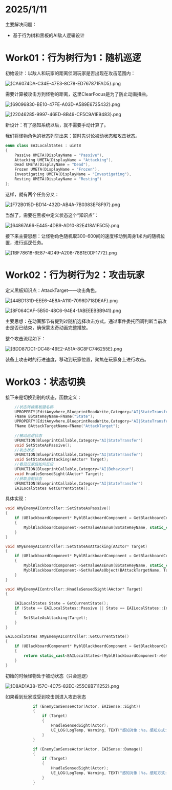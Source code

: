 # 2025/1/11

主要解决问题：

- 基于行为树和黑板的AI敌人逻辑设计

# Work01：行为树行为1：随机巡逻

初始设计：以敌人和玩家的距离侦测玩家是否出现在攻击范围内：

![{CA6074DA-C34E-47E3-8C78-ED767871FAD5}.png](image1.png)

需要计算被攻击方到怪物的距离，这里ClearFocus是为了防止动画扭曲。

![{69096830-BE10-47FE-A03D-A589E6735432}.png](image2.png)

![{22046285-9997-46ED-8B49-CF5C9A1E9483}.png](image3.png)

新设计：有了感知系统以后，就不需要手动计算了。

我们将怪物角色的状态列举出来：暂时先讨论被动状态和攻击状态。

```cpp
enum class EAILocalStates : uint8
{
	Passive UMETA(DisplayName = "Passive"),
	Attacking UMETA(DisplayName = "Attacking"),
	Dead UMETA(DisplayName = "Dead"),
	Frozen UMETA(DisplayName = "Frozen"),
	Investigating UMETA(DisplayName = "Investigating"),
	Resting UMETA(DisplayName = "Resting")
};
```

这样，就有两个任务分叉：

![{F72B015D-BD14-432D-AB4A-7B0383EF8F97}.png](image4.png)

当然了，需要在黑板中定义状态这个“知识点”：

![{64867A66-E445-4DB9-AD10-82E418A1F5C5}.png](image5.png)

接下来主要思想：让怪物角色随机取300-600间的速度移动到周身1米内的随机位置，进行巡逻任务。

![{1BF78618-6E87-4D49-A208-78B1E0DF1772}.png](image6.png)

# Work02：行为树行为2：攻击玩家

定义黑板知识点：AttackTarget——攻击角色。

![{44BD131D-EEE6-4E8A-A110-7098D718DEAF}.png](image7.png)

![{8F064CAF-5B50-48C6-94E4-1ABEEEBBB941}.png](image8.png)

主要思想：在动画那节有提到过随机选择攻击方式。通过事件委托回调判断当前攻击是否已结束，确保蒙太奇动画完整播放。

整个攻击流程如下：

![{BDD87DC1-DC48-49E2-A51A-8C8FC746255E}.png](image9.png)

装备上攻击时的行进速度，移动到玩家位置，聚焦在玩家身上进行攻击。

# Work03：状态切换

接下来是切换到别的状态，函数定义：

```cpp
	//状态转换黑板键名称
	UPROPERTY(EditAnywhere,BlueprintReadWrite,Category="AI|StateTransfer")
	FName BStateKeyName=FName("State");
	UPROPERTY(EditAnywhere,BlueprintReadWrite,Category="AI|StateTransfer")
	FName BAttackTargetName=FName("AttackTarget");
	
	//被动巡逻状态
	UFUNCTION(BlueprintCallable,Category="AI|StateTransfer")
	void SetStateAsPassive();
	//攻击状态
	UFUNCTION(BlueprintCallable,Category="AI|StateTransfer")
	void SetStateAsAttacking(AActor* Target);
	//看见玩家后如何反应
	UFUNCTION(BlueprintCallable,Category="AI|Behaviour")
	void HnadleSensedSight(AActor* Target);
	//获取当前状态
	UFUNCTION(BlueprintCallable,Category="AI|StateTransfer")
	EAILocalStates GetCurrentState();
```

具体实现：

```cpp
void AMyEnemyAIController::SetStateAsPassive()
{
	if (UBlackboardComponent* MyblBlackboardComponent = GetBlackboardComponent())
	{
		MyblBlackboardComponent->SetValueAsEnum(BStateKeyName, static_cast<uint8>(EAILocalStates::Passive));
	}
}

void AMyEnemyAIController::SetStateAsAttacking(AActor* Target)
{
	if (UBlackboardComponent* MyblBlackboardComponent = GetBlackboardComponent())
	{
		MyblBlackboardComponent->SetValueAsEnum(BStateKeyName, static_cast<uint8>(EAILocalStates::Attacking));
		MyblBlackboardComponent->SetValueAsObject(BAttackTargetName, Target);
	}
}

void AMyEnemyAIController::HnadleSensedSight(AActor* Target)
{
	
	EAILocalStates State = GetCurrentState();
	if (State == EAILocalStates::Passive || State == EAILocalStates::Investigating)
	{
		SetStateAsAttacking(Target);
	}
}

EAILocalStates AMyEnemyAIController::GetCurrentState()
{
	if (UBlackboardComponent* MyblBlackboardComponent = GetBlackboardComponent())
	{
		return static_cast<EAILocalStates>(MyblBlackboardComponent->GetValueAsEnum(GetStateKeyName()));
	}
}
```

初始的时候怪物处于被动状态（只会巡逻）

![{D8AD1A38-157C-4C75-82EC-255C8B711252}.png](image10.png)

如果看到玩家或受到攻击则进入攻击状态

```cpp
			if (EnemyCanSenseActor(Actor, EAISense::Sight))
			{
				if (Target)
				{
					HnadleSensedSight(Actor);
					UE_LOG(LogTemp, Warning, TEXT("感知对象：%s，感知方式:视觉"), *Target->GetName());
				}
			}

```

```cpp
			if (EnemyCanSenseActor(Actor, EAISense::Damage))
			{
				if (Target)
				{
					HnadleSensedSight(Actor);
					UE_LOG(LogTemp, Warning, TEXT("感知对象：%s，感知方式:受击"), *Target->GetName());
				}
			}
```